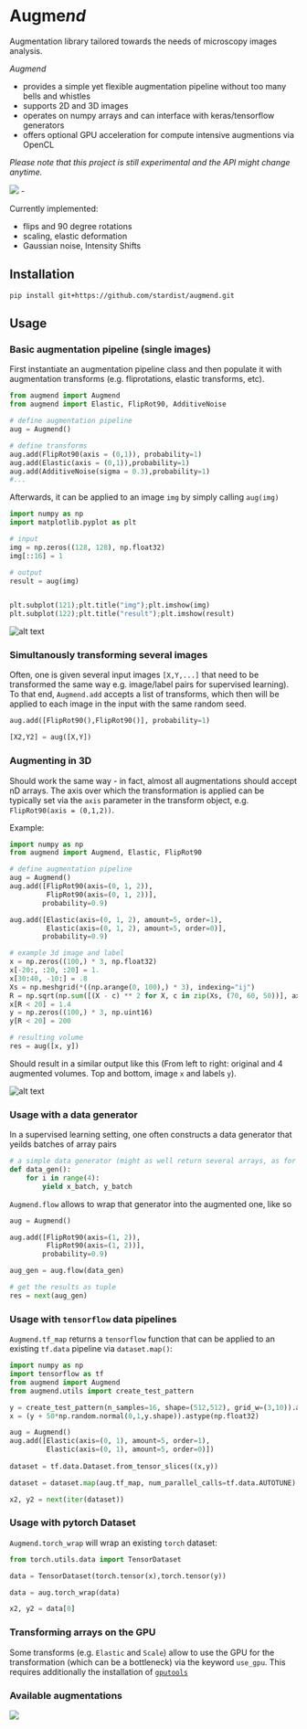 # Augme*nd*

Augmentation library tailored towards the needs of microscopy images analysis. 

*Augmend*  

* provides a simple yet flexible augmentation pipeline without too many bells and whistles 
* supports 2D and 3D images
* operates on numpy arrays and can interface with keras/tensorflow generators  
* offers optional GPU acceleration for compute intensive augmentions via OpenCL     


*Please note that this project is still experimental and the API might change anytime.*


![](imgs/augmerino.png) -

Currently implemented:

* flips and 90 degree rotations
* scaling, elastic deformation 
* Gaussian noise, Intensity Shifts 

## Installation

`pip install git+https://github.com/stardist/augmend.git`

## Usage

### Basic augmentation pipeline (single images)

First instantiate an augmentation pipeline class and then populate it with augmentation transforms (e.g. fliprotations, elastic transforms, etc). 

```python
from augmend import Augmend           
from augmend import Elastic, FlipRot90, AdditiveNoise

# define augmentation pipeline
aug = Augmend()

# define transforms
aug.add(FlipRot90(axis = (0,1)), probability=1)
aug.add(Elastic(axis = (0,1)),probability=1)
aug.add(AdditiveNoise(sigma = 0.3),probability=1)
#...

```

Afterwards, it can be applied to an image `img` by simply calling `aug(img)`

```python 
import numpy as np 
import matplotlib.pyplot as plt 

# input
img = np.zeros((128, 128), np.float32)
img[::16] = 1 

# output
result = aug(img)


plt.subplot(121);plt.title("img");plt.imshow(img)
plt.subplot(122);plt.title("result");plt.imshow(result)

```
![alt text](imgs/example2d.png)

### Simultanously transforming several images

Often, one is given several input images `[X,Y,...]` that need to be transformed the same way e.g. image/label pairs for supervised learning). 
To that end, `Augmend.add` accepts a list of transforms, which then will be applied to each image in the input with the same random seed.

```python 
aug.add([FlipRot90(),FlipRot90()], probability=1)

[X2,Y2] = aug([X,Y])

```

### Augmenting in 3D

Should work the same way - in fact, almost all augmentations should accept nD arrays. The axis over which the transformation is applied can be typically set via the `axis` parameter in the transform object, e.g. `FlipRot90(axis = (0,1,2))`.

Example:


```python
import numpy as np
from augmend import Augmend, Elastic, FlipRot90

# define augmentation pipeline
aug = Augmend()
aug.add([FlipRot90(axis=(0, 1, 2)),
         FlipRot90(axis=(0, 1, 2))],
        probability=0.9)

aug.add([Elastic(axis=(0, 1, 2), amount=5, order=1),
         Elastic(axis=(0, 1, 2), amount=5, order=0)],
        probability=0.9)

# example 3d image and label
x = np.zeros((100,) * 3, np.float32)
x[-20:, :20, :20] = 1.
x[30:40, -10:] = .8
Xs = np.meshgrid(*((np.arange(0, 100),) * 3), indexing="ij")
R = np.sqrt(np.sum([(X - c) ** 2 for X, c in zip(Xs, (70, 60, 50))], axis=0))
x[R < 20] = 1.4
y = np.zeros((100,) * 3, np.uint16)
y[R < 20] = 200

# resulting volume
res = aug([x, y])
```

Should result in a similar output like this (From left to right: original and 4 augmented volumes. Top and bottom, image `x` and labels `y`).

![alt text](imgs/example3d.png)


### Usage with a data generator 

In a supervised learning setting, one often constructs a data generator  that yeilds batches of array pairs 

```python
# a simple data generator (might as well return several arrays, as for a supervised data generator) 
def data_gen():
    for i in range(4):
        yield x_batch, y_batch
```

`Augmend.flow` allows to wrap that generator into the augmented one, like so

```python
aug = Augmend()

aug.add([FlipRot90(axis=(1, 2)),
         FlipRot90(axis=(1, 2))],
        probability=0.9)

aug_gen = aug.flow(data_gen)

# get the results as tuple
res = next(aug_gen)
```
### Usage with `tensorflow` data pipelines

`Augmend.tf_map` returns a `tensorflow` function that can be applied to an existing `tf.data` pipeline via `dataset.map()`: 

```python
import numpy as np
import tensorflow as tf
from augmend import Augmend
from augmend.utils import create_test_pattern

y = create_test_pattern(n_samples=16, shape=(512,512), grid_w=(3,10)).astype(np.int16)
x = (y + 50*np.random.normal(0,1,y.shape)).astype(np.float32)

aug = Augmend()
aug.add([Elastic(axis=(0, 1), amount=5, order=1),
         Elastic(axis=(0, 1), amount=5, order=0)])
    
dataset = tf.data.Dataset.from_tensor_slices((x,y))

dataset = dataset.map(aug.tf_map, num_parallel_calls=tf.data.AUTOTUNE)

x2, y2 = next(iter(dataset))

```

### Usage with pytorch Dataset

`Augmend.torch_wrap` will wrap an existing `torch` dataset:  

```python
from torch.utils.data import TensorDataset

data = TensorDataset(torch.tensor(x),torch.tensor(y))

data = aug.torch_wrap(data)

x2, y2 = data[0]

```

### Transforming arrays on the GPU

Some transforms (e.g. `Elastic` and `Scale`) allow to use the GPU for the transformation (which can be a bottleneck) via the keyword `use_gpu`. This requires additionally the installation of [`gputools`](https://github.com/maweigert/gputools)




### Available augmentations 

![](imgs/examples.png)



